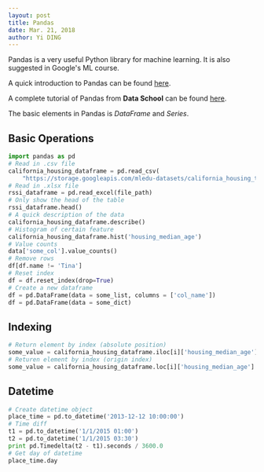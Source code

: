 ```yaml
---
layout: post
title: Pandas
date: Mar. 21, 2018
author: Yi DING
---
```


Pandas is a very useful Python library for machine learning. It is also suggested in Google's ML course.

A quick introduction to Pandas can be found [here](https://colab.research.google.com/notebooks/mlcc/intro_to_pandas.ipynb?hl=en#scrollTo=av6RYOraVG1V).

A complete tutorial of Pandas from **Data School** can be  found [here](http://www.dataschool.io/easier-data-analysis-with-pandas/).

The basic elements in Pandas is *DataFrame* and *Series*.

## Basic Operations

``` python
import pandas as pd
# Read in .csv file
california_housing_dataframe = pd.read_csv(
    "https://storage.googleapis.com/mledu-datasets/california_housing_train.csv", sep=",")
# Read in .xlsx file
rssi_dataframe = pd.read_excel(file_path)
# Only show the head of the table
rssi_dataframe.head()
# A quick description of the data
california_housing_dataframe.describe()
# Histogram of certain feature
california_housing_dataframe.hist('housing_median_age')
# Value counts
data['some_col'].value_counts()
# Remove rows
df[df.name != 'Tina']
# Reset index
df = df.reset_index(drop=True)
# Create a new dataframe
df = pd.DataFrame(data = some_list, columns = ['col_name'])
df = pd.DataFrame(data = some_dict)
```

## Indexing
``` python
# Return element by index (absolute position)
some_value = california_housing_dataframe.iloc[i]['housing_median_age']
# Returen element by index (origin index)
some_value = california_housing_dataframe.loc[i]['housing_median_age']
```

## Datetime

```python
# Create datetime object
place_time = pd.to_datetime('2013-12-12 10:00:00')
# Time diff
t1 = pd.to_datetime('1/1/2015 01:00')
t2 = pd.to_datetime('1/1/2015 03:30')
print pd.Timedelta(t2 - t1).seconds / 3600.0
# Get day of datetime
place_time.day
```

